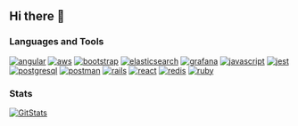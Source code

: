 ## Hi there 👋

<!--
**austin-kerr/austin-kerr** is a ✨ _special_ ✨ repository because its `README.md` (this file) appears on your GitHub profile.
-->

### Languages and Tools
[![angular](https://img.shields.io/badge/angular-%23DD0031.svg?style=flat&logo=angular&logoColor=white&color=ff6e96)](https://angular.io)
[![aws](https://img.shields.io/badge/AWS-%23FF9900.svg?style=flat&logo=amazon-aws&logoColor=white&color=ff6e96)](https://aws.amazon.com)
[![bootstrap](https://img.shields.io/badge/bootstrap-%238511FA.svg?style=flat&logo=bootstrap&logoColor=white&color=ff6e96)](https://getbootstrap.com)
[![elasticsearch](https://img.shields.io/badge/-ElasticSearch-005571?style=flat&logo=elasticsearch&logoColor=white&color=ff6e96)](https://www.elastic.co)
[![grafana](https://img.shields.io/badge/grafana-%23F46800.svg?style=flat&logo=grafana&logoColor=white&color=ff6e96)](https://grafana.com)
[![javascript](https://img.shields.io/badge/javascript-%23323330.svg?style=flat&logo=javascript&logoColor=white&color=ff6e96)](https://developer.mozilla.org/en-US/docs/Web/JavaScript)
[![jest](https://img.shields.io/badge/-jest-%23C21325?style=flat&logo=jest&logoColor=white&color=ff6e96)](https://jestjs.io)
[![postgresql](https://img.shields.io/badge/postgres-%23316192.svg?style=flat&logo=postgresql&logoColor=white&color=ff6e96)](https://www.postgresql.org)
[![postman](https://img.shields.io/badge/Postman-FF6C37?style=flat&logo=postman&logoColor=white&color=ff6e96)](https://postman.com)
[![rails](https://img.shields.io/badge/-Ruby_on_Rails-000?style=flat&logo=ruby-on-rails&logoColor=white&color=ff6e96)](https://rubyonrails.org)
[![react](https://img.shields.io/badge/react-%2320232a.svg?style=flat&logo=react&logoColor=white&color=ff6e96)](https://reactjs.org/)
[![redis](https://img.shields.io/badge/redis-%23DD0031.svg?style=flat&logo=redis&logoColor=white&color=ff6e96)](https://redis.io)
[![ruby](https://img.shields.io/badge/ruby-%23CC342D.svg?style=flat&logo=ruby&logoColor=white&color=ff6e96)](https://www.ruby-lang.org/en/)

### Stats
[![GitStats](https://github-readme-stats-khaki-alpha.vercel.app/api?username=austin-kerr&theme=dracula&show=reviews%2Cprs_merged%2Cprs_merged_percentage&hide=stars%2Cissues)](github-readme-stats-khaki-alpha.vercel.app)
